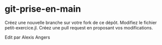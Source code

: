 # git-prise-en-main

Créez une nouvelle branche sur votre fork de ce dépôt.
Modifiez le fichier petit-exercice.jl.
Créez une pull request en proposant vos modifications.


Edit par Alexis Angers
